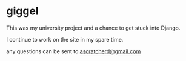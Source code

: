 # giggel

This was my university project and a chance to get stuck into Django.

I continue to work on the site in my spare time.

any questions can be sent to ascratcherd@gmail.com
